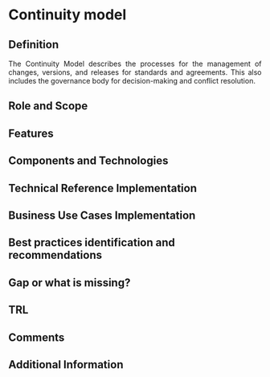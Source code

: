 # Continuity model
## Definition
<div align="justify">The Continuity Model describes the processes for the management of changes, versions, and releases for standards and agreements. This also includes the governance body for decision-making and conflict resolution.</div> 

## Role and Scope
<div allign="justify"></div>

## Features

## Components and Technologies

## Technical Reference Implementation

## Business Use Cases Implementation

## Best practices identification and recommendations

## Gap or what is missing?

## TRL

## Comments

## Additional Information
